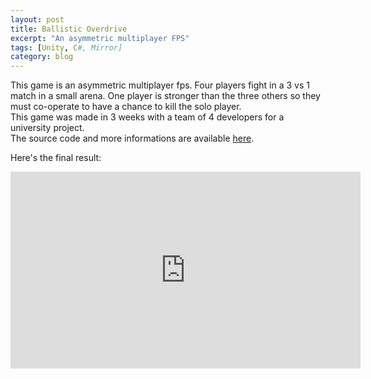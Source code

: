 ```yaml
---
layout: post
title: Ballistic Overdrive
excerpt: "An asymmetric multiplayer FPS"
tags: [Unity, C#, Mirror]
category: blog
---
```



This game is an asymmetric multiplayer fps. Four players fight in a 3 vs 1 match in a small arena. One player is stronger than the three others so they must co-operate to have a chance to kill the solo player.   
This game was made in 3 weeks with a team of 4 developers for a university project.  
The source code and more informations are available [here](https://github.com/Aros69/BallisticOverdrive).

Here's the final result:
<iframe width="560" height="315" src="https://www.youtube.com/embed/mXKT1lpxIG0" frameborder="0" allow="accelerometer; autoplay; clipboard-write; encrypted-media; gyroscope; picture-in-picture" allowfullscreen></iframe>
